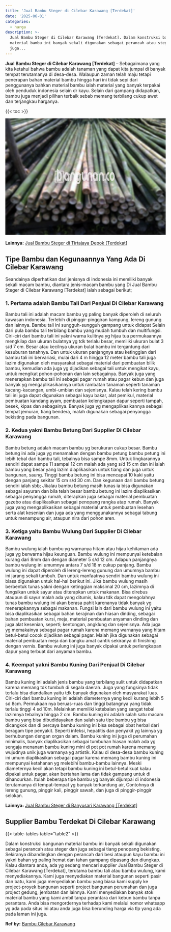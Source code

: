 ```yaml
---
title: 'Jual Bambu Steger di Cilebar Karawang [Terdekat]'
date: '2025-06-01'
categories:
  - harga
description: >-
  Jual Bambu Steger di Cilebar Karawang [Terdekat]. Dalam konstruksi bangunan
  material bambu ini banyak sekali digunakan sebagai perancah atau steger dan
  juga...
---
```


**Jual Bambu Steger di Cilebar Karawang \[Terdekat\]** – Sebagaimana yang kita ketahui bahwa bambu adalah tanaman yang dapat kita jumpai di banyak tempat terutamanya di desa-desa. Walaupun zaman telah maju tetapi penerapan bahan material bambu hingga hari ini tidak sepi dari penggunanya bahkan material bambu ialah material yang banyak terpakai oleh penduduk indonesia selain dr kayu. Selain dari gampang didapatkan, bambu juga menjadi pilihan terbaik sebab memang terbilang cukup awet dan terjangkau harganya.

{{< toc >}}

![Jual Bambu Steger di Cilebar Karawang [Terdekat]](/images/jual-bambu-tali-24.png)

**Lainnya:** [Jual Bambu Steger di Tirtajaya Depok \[Terdekat\]](https://bambu.bangunan.co/jual-bambu-steger-di-tirtajaya-depok-terdekat/)

## Tipe Bambu dan Kegunaannya Yang Ada Di Cilebar Karawang

Seandainya diperhatikan dari jenisnya di indonesia ini memiliki banyak sekali macam bambu, diantara jenis-macam bambu yang Di Jual Bambu Steger di Cilebar Karawang \[Terdekat\] ialah sebagai berikut;

### 1\. Pertama adalah Bambu Tali Dari Penjual Di Cilebar Karawang

Bambu tali ini adalah macam bambu yg paling banyak diperoleh di seluruh kawasan indonesia. Terlebih di pinggir-pinggiran kampung, lereng gunung dan lainnya. Bambu tali ini sungguh-sungguh gampang untuk didapat Selain dari pula bambu tali terbilang bambu yang mudah tumbuh dan multifungsi. Ciri-ciri dari bambu tali ini yakni warna kulitnya yg hijau tua permukaannya mengkilap dan ukuran bulatnya yg tdk terlalu besar, memiliki ukuran bulat 3 s/d 7 cm. Besar atau kecilnya ukuran bulat bambu ini tergantung dari kesuburan tanahnya. Dan untuk ukuran panjangnya atau ketinggian dari bambu tali ini bervariasi, mulai dari 4 m hingga 12 meter bambu tali juga lazim digunakan oleh masyarakat sebagai material dari pembuatan bilik bambu, kemudian ada juga yg dijadikan sebagai tali untuk mengikat kayu, untuk mengikat pohon-pohonan dan lain sebagainya. Banyak juga yang menerapkan bambu tali ini sebagai pagar rumah atau pagar kebun dan juga banyak yg mengaplikasikannya untuk rambatan tanaman seperti tanaman kacang-kacangan, umbi-umbian dan sejenisnya. Kalau telah kering bambu tali ini juga dapat digunakan sebagai kayu bakar, alat pemikul, material pembuatan kandang ayam, pembuatan kelengkapan dapur seperti tampah, besek, kipas dan sebagainya. Banyak juga yg mengaplikasikannya sebagai tempat jemuran, tiang bendera, malah digunakan sebagai penyangga bekisting pada bangunan.

### 2\. Kedua yakni Bambu Betung Dari Supplier Di Cilebar Karawang

Bambu betung adalah macam bambu yg berukuran cukup besar. Bambu betung ini ada juga yg menamakan dengan bambu petung bambu petung ini lebih tebal dari bambu tali, tebalnya bisa sampe 8mm. Untuk lingkarannya sendiri dapat sampe 11 sampai 12 cm malah ada yang s/d 15 cm dan ini ialah bambu yang besar yang lazim diaplikasikan untuk tiang dan juga untuk bangunan, saung. Tinggi bambu betung ini bisa mencapai 10 kaki yaitu dengan panjang sekitar 15 cm s/d 30 cm. Dan kegunaan dari bambu betung sendiri ialah sbb; Jikalau bambu betung masih tunas ia bisa digunakan sebagai sayuran dan bila telah besar bambu betung ini lazim diaplikasikan sebagai penyangga rumah, diterapkan juga sebagai material pembuatan gazebo atau diaplikasikan sebagai penopang rangka atap rumah. Banyak juga yang mengaplikasikan sebagai material untuk pembuatan lesehan serta alat kesenian dan juga ada yang menggunakannya sebagai tabung untuk menampung air, ataupun nira dari pohon aren.

### 3\. Ketiga yaitu Bambu Wulung Dari Supplier Di Cilebar Karawang

Bambu wulung ialah bambu yg warnanya hitam atau hijau kehitaman ada juga yg berwarna hijau keunguan. Bambu wulung ini mempunyai ketebalan kurang dari 8mm dan dengan diameter 5 s/d 12 cm. Adapun panjangnya bambu wulung ini umumnya antara 7 s/d 18 m cukup panjang. Bambu wulung ini dapat diperoleh di lereng-lereng gunung dan umumnya bambu ini jarang sekali tumbuh. Dan untuk manfaatnya sendiri bambu wulung ini biasa digunakan untuk hal-hal berikut ini. Jika bambu wulung masih berbentuk tunas yakni dengan ketinggian maksimal 20 cm, lazimnya di fungsikan untuk sayur atau diterapkan untuk makanan. Bisa direbus ataupun di sayur malah ada yang ditumis, kalau tdk dapat mengolahnya tunas bambu wulung ini akan berasa pahit karenanya tidak banyak yg menerapkannya sebagai makanan. Fungsi lain dari bambu wulung ini yaitu bisa diaplikasikan sebagai bahan kerajinan dan hiasan dinding, sebagai bahan pembuatan kursi, meja, material pembuatan anyaman dinding dan juga alat kesenian, seperti; kentongan, angklung dan sejenisnya. Ada juga yg memakainya sebagai pagar rumah karena memang warnanya yang hitam betul-betul cocok dijadikan sebagai pagar. Malah jika digunakan sebagai material pembuatan meja dan bangku amat cantik sekiranya di finishing dengan vernis. Bambu wulung ini juga banyak dipakai untuk perlengkapan dapur yang terbuat dari anyaman bambu.

### 4\. Keempat yakni Bambu Kuning Dari Penjual Di Cilebar Karawang

Bambu kuning ini adalah jenis bambu yang terbilang sulit untuk didapatkan karena memang tdk tumbuh di segala daerah. Juga yang fungsinya tidak terlalu bisa diandalkan yaitu tdk banyak digunakan oleh masyarakat luas. Ciri-ciri dari bambu kuning ini adalah diameternya yang kecil kurang lebih 5 sd 8cm. Permukaan nya beruas-ruas dan tinggi batangnya yang tidak terlalu tinggi 4 sd 10m. Melainkan memiliki ketebalan yang sangat tebal lazimnya tebalnya hingga 2 cm. Bambu kuning ini adalah salah satu macam bambu yang bisa dibudidayakan dan salah satu tipe bambu yg bisa dicangkok dan di percaya bambu kuning ini bisa sebagai obat herbal dari beragam tipe penyakit. Seperti infeksi, hepatitis dan penyakit yg lainnya yg berhubungan dengan organ dalam. Bambu kuning ini juga di perumahan minimalis, banyak diaplikasikan sebagai tumbuhan hiasan malah ada yg sengaja menanam bambu kuning mini di pot pot rumah karena memang wujudnya unik juga warnanya yg artistik. Kalau di desa-desa bambu kuning ini umum diaplikasikan sebagai pagar karena memang bambu kuning ini mempunyai ketahanan yg melebihi bambu-bambu lainnya. Meski diameternya kecil akan tetapi bambu kuning ini betul-betul kuat kalau dipakai untuk pagar, akan bertahan lama dan tidak gampang untuk di dihancurkan. Itulah beberapa tipe bambu yg banyak dijumpai di indonesia terutamanya di tempat-tempat yg banyak terkandung air, Contohnya di lereng gunung, pinggir kali, pinggir sawah, dan juga di pinggir-pinggir selokan.

**Lainnya:** [Jual Bambu Steger di Banyusari Karawang \[Terdekat\]](https://bambu.bangunan.co/jual-bambu-steger-di-banyusari-karawang-terdekat/)

## Supplier Bambu Terdekat Di Cilebar Karawang

{{< table-tables table="table2" >}}

Dalam konstruksi bangunan material bambu ini banyak sekali digunakan sebagai perancah atau steger dan juga sebagai tiang penopang bekisting. Sekiranya dibandingkan dengan perancah dari besi ataupun kayu bambu ini yakni bahan yg paling hemat dan tahan gampang dipasang dan diungkap. Kalau diantara anda, ada yg sedang mencari supplier Jual Bambu Steger di Cilebar Karawang \[Terdekat\], terutama bambu tali atau bambu wulung, kami menyediakannya. Kami juga menyediakan material bangunan seperti pasir dan batu, kami juga menyediakan bambu yang biasa kami supply ke project-proyek bangunan seperti project bangunan perumahan dan juga project gedung, jembatan dan lainnya. Kami menyediakan banyak stok material bambu yang kami ambil tanpa perantara dari kebun bambu tanpa perantara. Anda bisa mengordernya terhadap kami melalui nomor whatsapp yg ada pada situs ini atau anda juga bisa berunding harga via tlp yang ada pada laman ini juga.

**Ref by:** [Bambu Cilebar Karawang](https://id.wikipedia.org/wiki/Bambu)
